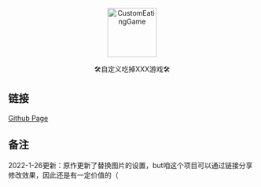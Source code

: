 <p align="center">
  <a href="https://lvhuagai.github.io/CustomEatingGame/index.html"><img src="https://s4.ax1x.com/2022/01/26/7LJ1it.png" width="100" height="100" alt="CustomEatingGame"></a>
</p>
<div align="center">


🛠️自定义吃掉XXX游戏🛠️

</div>

## 链接

[Github Page](https://lvhuagai.github.io/CustomEatingGame/index.html)
## 备注

2022-1-26更新：原作更新了替换图片的设置，but咱这个项目可以通过链接分享修改效果，因此还是有一定价值的（
